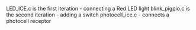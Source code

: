 LED_ICE.c is the first iteration - connecting a Red LED light
blink_pigpio.c is the second iteration - adding a switch
photocell_ice.c - connects a photocell receptor
